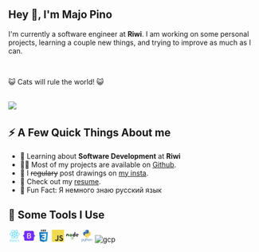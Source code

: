 <h2>Hey 👋, I'm Majo Pino</h2>
<p>I'm currently a software engineer at <strong>Riwi</strong>. I am working on some personal projects, learning a couple new things, and trying to improve as much as I can.</p>
<br>
<p>😺 Cats will rule the world! 😺</p>
<br>
<img src="https://media.giphy.com/media/JIX9t2j0ZTN9S/giphy.gif?cid=790b7611c7ipme8vje5kz967h495e26t4f4oukcrwmtza55t&ep=v1_gifs_search&rid=giphy.gif&ct=g" height:"300px" width:"300px" />
<br>
<h2>⚡️ A Few Quick Things About me</h2>
<ul>
<li>🧐 Learning about <strong>Software Development</strong> at <strong>Riwi</strong></li>
<li>👨‍💻 Most of my projects are available on <a href="https://github.com/MajoPino">Github</a>.</li>
<li>📝 I <del>regulary</del> post drawings on <a href="https://www.instagram.com/kittensune321/">my insta</a>.</li>
<li>📙 Check out my <a href="resume">resume</a>.</li>
<li>🎉 Fun Fact: Я немного знаю русский язык</li>
</ul>
<h2>🚀 Some Tools I Use</h2>
<p align="left">
<img src="https://raw.githubusercontent.com/devicons/devicon/master/icons/react/react-original-wordmark.svg" alt="react" width="25" height="25" />
<img src="https://raw.githubusercontent.com/devicons/devicon/master/icons/bootstrap/bootstrap-plain.svg" alt="bootstrap" width="25" height="25" />
<img src="https://raw.githubusercontent.com/devicons/devicon/master/icons/css3/css3-original-wordmark.svg" alt="css3" width="25" height="25" />
<img src="https://raw.githubusercontent.com/devicons/devicon/master/icons/javascript/javascript-original.svg" alt="javascript" width="25" height="25" />
<img src="https://raw.githubusercontent.com/devicons/devicon/master/icons/nodejs/nodejs-original-wordmark.svg" alt="nodejs" width="25" height="25" />
<img src="https://raw.githubusercontent.com/devicons/devicon/master/icons/python/python-original-wordmark.svg" alt="python" width="25" height="25" />
<img src="https://www.vectorlogo.zone/logos/google_cloud/google_cloud-icon.svg" alt="gcp" width="25" height="25" />
</p>
